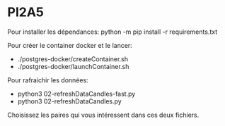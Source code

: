 # PI2A5
Pour installer les dépendances:
python -m pip install -r requirements.txt

Pour créer le container docker et le lancer:
* ./postgres-docker/createContainer.sh
* ./postgres-docker/launchContainer.sh

Pour rafraichir les données:
* python3 02-refreshDataCandles-fast.py
* python3 02-refreshDataCandles.py

Choisissez les paires qui vous intéressent dans ces deux fichiers.

